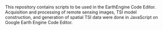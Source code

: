 This repository contains scripts to be used in the EarthEngine Code Editor.
Acquisition and processing of remote sensing images, TSI model construction, and generation of spatial TSI data were done in JavaScript on Google Earth Engine Code Editor.
